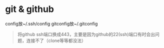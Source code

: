 # git & github

config放~/.ssh/config
gitconfig放~/.gitconfig

> 将github ssh端口换成443，主要是因为github的22(ssh)端口有时会出问题，连接不了（clone等等都没法）
